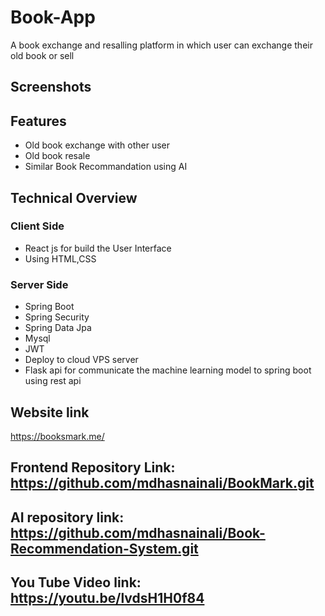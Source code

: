 # Book-App

A book exchange and resalling platform in which user can exchange their old book or sell


## Screenshots




## Features

- Old book exchange with other user
- Old book resale
- Similar Book Recommandation using AI


## Technical Overview

### Client Side
- React js for build the User Interface
- Using HTML,CSS

### Server Side
- Spring Boot
- Spring Security
- Spring Data Jpa
- Mysql
- JWT
- Deploy to cloud VPS server
- Flask api for communicate the machine learning model to spring boot using rest api


## Website link
https://booksmark.me/
## Frontend Repository Link: https://github.com/mdhasnainali/BookMark.git
## AI repository link: https://github.com/mdhasnainali/Book-Recommendation-System.git
## You Tube Video link: https://youtu.be/lvdsH1H0f84
